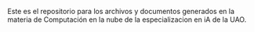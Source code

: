 Este es el repositorio para los archivos y documentos generados en la materia de Computación en la nube de la especializacion en iA de la UAO.
